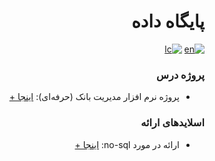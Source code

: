 <div dir='rtl'>
<h1>پایگاه داده</h1>

<a href='https://github.com/EnAnsari/db-uni/blob/main/README-EN.md'><img src='https://img.shields.io/badge/click_to_README-English-red.svg' alt='en'></a>
<a href='hhttps://github.com/EnAnsari/db-uni/blob/main/LICENSE'><img src='https://img.shields.io/badge/license-MIT-blue.svg' alt='lc'></a>
<br>

### پروژه درس
+ پروژه نرم افزار مدیریت بانک (حرفه‌ای): [اینجا +](https://github.com/EnAnsari/db-uni/tree/main/src)
### اسلایدهای ارائه
+ ارائه در مورد no-sql: [اینجا +](https://github.com/EnAnsari/db-uni/tree/main/nosql-slides)
</div>
